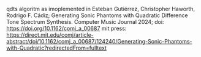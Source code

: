 qdts algoritm as imoplemented in Esteban Gutiérrez, Christopher Haworth, Rodrigo F. Cádiz; Generating Sonic Phantoms with Quadratic Difference Tone Spectrum Synthesis. Computer Music Journal 2024; 
doi: https://doi.org/10.1162/comj_a_00687 
mit press: https://direct.mit.edu/comj/article-abstract/doi/10.1162/comj_a_00687/124240/Generating-Sonic-Phantoms-with-Quadratic?redirectedFrom=fulltext

